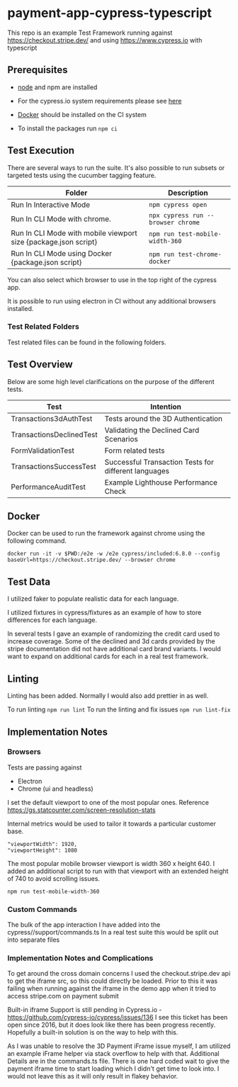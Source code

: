 # payment-app-cypress-typescript

This repo is an example Test Framework running against https://checkout.stripe.dev/ and using https://www.cypress.io with typescript

## Prerequisites

- [node](https://docs.npmjs.com/getting-started/installing-node) and npm are installed

- For the cypress.io system requirements please see [here](https://docs.cypress.io/guides/getting-started/installing-cypress.html#System-requirements)

- [Docker](https://www.docker.com/) should be installed on the CI system

- To install the packages run `npm ci`

## Test Execution

There are several ways to run the suite. It's also possible to run subsets or targeted tests using the cucumber tagging feature.

| Folder                                                          | Description                        |
| --------------------------------------------------------------- | ---------------------------------- |
| Run In Interactive Mode                                         | `npm cypress open`                 |
| Run In CLI Mode with chrome.                                    | `npx cypress run --browser chrome` |
| Run In CLI Mode with mobile viewport size {package.json script} | `npm run test-mobile-width-360`    |
| Run In CLI Mode using Docker {package.json script}              | `npm run test-chrome-docker`       |

You can also select which browser to use in the top right of the cypress app.

It is possible to run using electron in CI without any additional browsers installed.

### Test Related Folders

Test related files can be found in the following folders.

## Test Overview

Below are some high level clarifications on the purpose of the different tests.

| Test                     | Intention                                            |
| ------------------------ | ---------------------------------------------------- |
| Transactions3dAuthTest   | Tests around the 3D Authentication                   |
| TransactionsDeclinedTest | Validating the Declined Card Scenarios               |
| FormValidationTest       | Form related tests                                   |
| TransactionsSuccessTest  | Successful Transaction Tests for different languages |
| PerformanceAuditTest     | Example Lighthouse Performance Check                 |

## Docker

Docker can be used to run the framework against chrome using the following command.

`docker run -it -v $PWD:/e2e -w /e2e cypress/included:6.8.0 --config baseUrl=https://checkout.stripe.dev/ --browser chrome`

## Test Data

I utilized faker to populate realistic data for each language.

I utilized fixtures in cypress/fixtures as an example of how to store differences for each language.

In several tests I gave an example of randomizing the credit card used to increase coverage. Some of the declined and 3d cards provided by the stripe documentation did not have additional card brand variants. I would want to expand on additional cards for each in a real test framework.

## Linting

Linting has been added.
Normally I would also add prettier in as well.

To run linting `npm run lint`
To run the linting and fix issues `npm run lint-fix`

## Implementation Notes

### Browsers

Tests are passing against

- Electron
- Chrome (ui and headless)

I set the default viewport to one of the most popular ones. Reference https://gs.statcounter.com/screen-resolution-stats

Internal metrics would be used to tailor it towards a particular customer base.

```
"viewportWidth": 1920,
"viewportHeight": 1080
```

The most popular mobile browser viewport is width 360 x height 640. I added an additional script to run with that viewport with
an extended height of 740 to avoid scrolling issues.

`npm run test-mobile-width-360`

### Custom Commands

The bulk of the app interaction I have added into the cypress//support/commands.ts 
In a real test suite this would be split out into separate files

### Implementation Notes and Complications

To get around the cross domain concerns I used the checkout.stripe.dev api to get the iframe src, so this could directly be loaded. Prior to this it was failing when running against the iframe in the demo app when it tried to access stripe.com on payment submit

Built-in iframe Support is still pending in Cypress.io - https://github.com/cypress-io/cypress/issues/136
I see this ticket has been open since 2016, but it does look like there has been progress recently.
Hopefully a built-in solution is on the way to help with this.

As I was unable to resolve the 3D Payment iFrame issue myself, I am utilized
an example iFrame helper via stack overflow to help with that. Additional Details are in the commands.ts file.
There is one hard coded wait to give the payment iframe time to start loading which I didn't get time to look into. I would not leave this as it will only result in flakey behavior.
